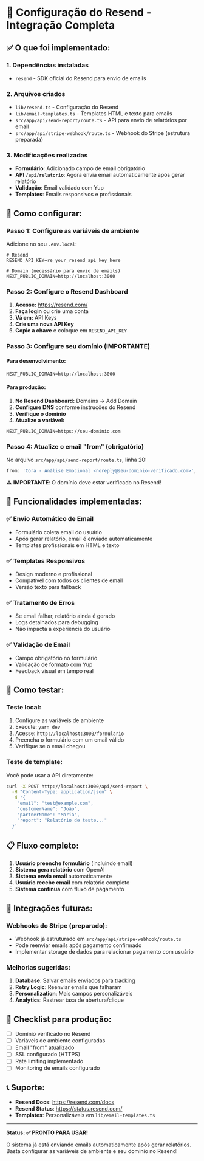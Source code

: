 # 📧 Configuração do Resend - Integração Completa

## ✅ O que foi implementado:

### 1. **Dependências instaladas**

- `resend` - SDK oficial do Resend para envio de emails

### 2. **Arquivos criados**

- `lib/resend.ts` - Configuração do Resend
- `lib/email-templates.ts` - Templates HTML e texto para emails
- `src/app/api/send-report/route.ts` - API para envio de relatórios por email
- `src/app/api/stripe-webhook/route.ts` - Webhook do Stripe (estrutura preparada)

### 3. **Modificações realizadas**

- **Formulário**: Adicionado campo de email obrigatório
- **API `/api/relatorio`**: Agora envia email automaticamente após gerar relatório
- **Validação**: Email validado com Yup
- **Templates**: Emails responsivos e profissionais

## 🚀 Como configurar:

### Passo 1: Configure as variáveis de ambiente

Adicione no seu `.env.local`:

```env
# Resend
RESEND_API_KEY=re_your_resend_api_key_here

# Domain (necessário para envio de emails)
NEXT_PUBLIC_DOMAIN=http://localhost:3000
```

### Passo 2: Configure o Resend Dashboard

1. **Acesse:** https://resend.com/
2. **Faça login** ou crie uma conta
3. **Vá em:** API Keys
4. **Crie uma nova API Key**
5. **Copie a chave** e coloque em `RESEND_API_KEY`

### Passo 3: Configure seu domínio (IMPORTANTE)

#### Para desenvolvimento:

```env
NEXT_PUBLIC_DOMAIN=http://localhost:3000
```

#### Para produção:

1. **No Resend Dashboard:** Domains → Add Domain
2. **Configure DNS** conforme instruções do Resend
3. **Verifique o domínio**
4. **Atualize a variável:**

```env
NEXT_PUBLIC_DOMAIN=https://seu-dominio.com
```

### Passo 4: Atualize o email "from" (obrigatório)

No arquivo `src/app/api/send-report/route.ts`, linha 20:

```typescript
from: 'Cora - Análise Emocional <noreply@seu-dominio-verificado.com>',
```

⚠️ **IMPORTANTE**: O domínio deve estar verificado no Resend!

## 🔧 Funcionalidades implementadas:

### ✅ Envio Automático de Email

- Formulário coleta email do usuário
- Após gerar relatório, email é enviado automaticamente
- Templates profissionais em HTML e texto

### ✅ Templates Responsivos

- Design moderno e profissional
- Compatível com todos os clientes de email
- Versão texto para fallback

### ✅ Tratamento de Erros

- Se email falhar, relatório ainda é gerado
- Logs detalhados para debugging
- Não impacta a experiência do usuário

### ✅ Validação de Email

- Campo obrigatório no formulário
- Validação de formato com Yup
- Feedback visual em tempo real

## 🧪 Como testar:

### Teste local:

1. Configure as variáveis de ambiente
2. Execute: `yarn dev`
3. Acesse: `http://localhost:3000/formulario`
4. Preencha o formulário com um email válido
5. Verifique se o email chegou

### Teste de template:

Você pode usar a API diretamente:

```bash
curl -X POST http://localhost:3000/api/send-report \
  -H "Content-Type: application/json" \
  -d '{
    "email": "test@example.com",
    "customerName": "João",
    "partnerName": "Maria",
    "report": "Relatório de teste..."
  }'
```

## 📋 Fluxo completo:

1. **Usuário preenche formulário** (incluindo email)
2. **Sistema gera relatório** com OpenAI
3. **Sistema envia email** automaticamente
4. **Usuário recebe email** com relatório completo
5. **Sistema continua** com fluxo de pagamento

## 🔄 Integrações futuras:

### Webhooks do Stripe (preparado):

- Webhook já estruturado em `src/app/api/stripe-webhook/route.ts`
- Pode reenviar emails após pagamento confirmado
- Implementar storage de dados para relacionar pagamento com usuário

### Melhorias sugeridas:

1. **Database**: Salvar emails enviados para tracking
2. **Retry Logic**: Reenviar emails que falharam
3. **Personalization**: Mais campos personalizáveis
4. **Analytics**: Rastrear taxa de abertura/clique

## 🚨 Checklist para produção:

- [ ] Domínio verificado no Resend
- [ ] Variáveis de ambiente configuradas
- [ ] Email "from" atualizado
- [ ] SSL configurado (HTTPS)
- [ ] Rate limiting implementado
- [ ] Monitoring de emails configurado

## 📞 Suporte:

- **Resend Docs**: https://resend.com/docs
- **Resend Status**: https://status.resend.com/
- **Templates**: Personalizáveis em `lib/email-templates.ts`

---

**Status: ✅ PRONTO PARA USAR!**

O sistema já está enviando emails automaticamente após gerar relatórios. Basta configurar as variáveis de ambiente e seu domínio no Resend!
